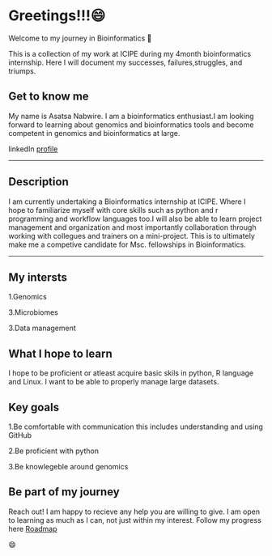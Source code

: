 # Greetings!!!:smile:

Welcome to my journey in Bioinformatics
:tada:

This is a collection of my work at ICIPE during my 4month bioinformatics internship. Here I will document my successes, failures,struggles, and triumps.

## Get to know me
My name is Asatsa Nabwire. I am a bioinformatics enthusiast.I am looking forward to learning about genomics and bioinformatics tools and become competent in genomics and bioinformatics at large.

linkedIn [profile](www.linkedin.com/in/nabwire-asatsa-8478031b4)

---
## Description
I am currently undertaking a Bioinformatics internship at ICIPE. Where I hope to familiarize myself with core skills such as python and r programming and workflow languages too.I will also be able to learn project management and organization and most importantly collaboration through working with collegues and trainers on a mini-project. This is to ultimately make me a competive candidate for Msc. fellowships in Bioinformatics.



---

## My intersts

1.Genomics

3.Microbiomes

3.Data management

## What I hope to learn
I hope to be proficient or atleast acquire basic skils in python, R language and Linux. I want to be able to properly manage large datasets.

## Key goals

1.Be comfortable with communication this includes understanding and using GitHub

2.Be proficient with python

3.Be knowlegeble around genomics

## Be part of my journey
Reach out! I am happy to recieve any help you are willing to give. I am open to learning as much as I can, not just within my interest. Follow my progress here
[Roadmap](https://github.com/Asatsa/internship_repo1/issues/2)

:smile:

